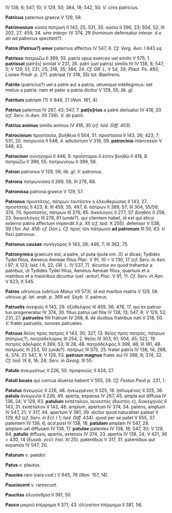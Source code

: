 IV 138, 6; 547, 10; V 129, 50; 384, 18; 542, 50. *V.* cinis patricius.

**Patricus** paternus graece V 129, 59.

**Patrimonium** οὐσία πατρική II 143, 25; 531, 35. οὐσία II 390, 23;
504, 52; III 202, 27; 459, 34. *sine interpr.* IV 374, 29 (hominum
defensatur *interpr. d e. an ad* patronus *spectant*?).

**Patris (Patrius?) amor** paternus affectus IV 547, 6. *Cf. Verg.
Aen.* I 643 *sq.*

**Patrisso** πατρώζω II 399, 55. patris opus exerceo uel similo V
575, 1. **patrissat** patri\[s\] similat V 231, 26. patri (*uel* patris)
similis fit IV 138, 8; 547, 5; V 129, 51; 231, 25; 318, 35; 384, 24.
*Cf. GR. L.* V 54, 29; *Plaut. Ps.* 492; *Loewe Prodr. p.* 271. patrisat
(V 318, 35) tut. *Baehrens.*

**Patrite** (patricius?) uel a patre aut a patria, utrumque
intellegimus: set melius a patria: nam et pater a patria dicitur V 129,
55; *lib. gl.*

**Patritum** patriam (?) V 646, 21 (*Non.* 161, 4).

**Patrius** paternus IV 267, 43; 547, 7. **pat\[o\]rius** a patre
deriuatur IV 418, 20 (*cf. Serv. in Aen.* XII 736). *V.* dii patrii.

**Patrius animus** similis animus IV 418, 35 (*cf. Isid. Diff.* 453).

**Patrocinium** προστασία, βοήθεια II 504, 51. προστασία II 143, 26;
423, 7; 531, 20. πατρωνία II 548, 4. adiutorium V 318, 59.
**patrocinia** intercessio V 548, 43.

**Patrocinor** συνηγορῶ II 446, 9. προΐσταμαι ὅ ἐστιν βοηθῶ II 418, 8.
πατρώζω II 399, 55. πατρωνεύω II 399, 56.

**Patron** patronus V 129, 56; *lib. gl. V.* patronus.

**Patrona** πατρώνισσα II 399, 58; III 276, 66.

**Patronissa** patrona graece V 129, 57.

**Patronus** προστάτης, πάτρων τουτέστιν ὁ ἐλευθερώσας II 143, 27.
προστάτης II 423, 8; III 459, 35; 487, 6. πάτρων II 399, 57; III 304,
55/56; 374, 70. προστάτης, πάτρων III 276, 65. δικολόγος II 277, 37.
βοηθός II 258, 23. δικαιολόγος III 276, 61 (*unde*?). qui clientem
habet, id est qui alicui externo patris affectum impendit II *p.* XII
(*cf. Isid.* X 205). defensor V 538, 39 (*Ter. Ad.* 456: *cf. Don.*). *Cf.*
πρὸς τὸν πάτρωνα **ad patronum** III 50, 63. *V.* fisci patronus.

**Patronus causae** συνήγορος II 143, 28; 446, 7; III 362, 75.

**Patronymica** graecum est, a patre, ut puta (puta *om. G*) si dicas;
Tydides Tydei filius, Aeneius Aeneae filius *Plac.* V 91, 10 = V 130,
17 (*cf. Serv. in Aen.* I 97; X 123; *Isid.* I 6, 22; *GR. L.* IV 537,
7). dicuntur eo quod trahantur a patribus, ut Tydides Tydei filius,
Aeneius Aeneae filius, quamuis et a matribus et a maioribus dicuntur
(*uel* -antur) *Plac.* V 91, 11. *Cf. Serv. in Aen.* V 823; X 545.

**Patros** uitruncus (uitricus *Maius* VII 573). id est maritus matris
V 129, 58. uitricus *gl. lat. arab. p.* 369 *ed. Seyb. V.* patreus.

**Patruelis** ἀνεψιός II 143, 29. ἐξάδελφος III 459, 36; 476, 17. qui ex
patruo tuo progeneratur IV 374, 30. filius patrui uel filia IV 138, 13;
547, 8; V 129, 52; 231, 27. **patrueles** filii fratrum IV 268, 8. de
duobus fratribus nati V 318, 50. *V.* frater patruelis, sorores
patrueles.

**Patruus** θεῖος πρὸς πατρός II 143, 30; 327, 13. θεῖος πρὸς πατρός,
πάτρων (πάτρως?), πατράδελορος III 254, 2. θεῖος III 303, 61; 504, 45;
522, 19. πατρὸς ἀδελφός II 399, 53; III 28, 48. πατράδελφος II 399, 46;
III 181, 48. πατρωός III 253, 50 (*unde*?). πάτρως III 375, 25. frater
patris IV 138, 14; 268, 4; 374, 31; 547, 9; V 129, 53. **patruus**
**magnus** frater aui IV 268, 9; 374, 32. *Cf. Isid.* IX 6, 16; 24; *Serv.
in Georg.* III 55.

**Patule** ἀνεῳγότως II 226, 50. προφανῶς II 424, 27.

**Patuli boues** qui cornua diuersa habent V 555, 29. *Cf. Festus Pauli
p.* 221, 1.

**Patulus** ἀνεῳγώς II 226, 48. ἠνεωγμένος II 325, 18. ἡπλωμένος II 325,
36. **patula** ἀνεῳγυῖα II 226, 49. aperta, expansa IV 267, 45. ampla
aut diffusa IV 136, 24; V 129, 63. **patulum** ἐκπέταλον, συνεστός
(διεστός *c*), διακεχηνός II 143, 31. ἐκπέταλον II 143, 48. amplum,
apertum IV 374, 34. patens, amplum IV 547, 21; V 317, 44. apertum V 381,
39. dicitur quod naturaliter pateat V 129, 62 (*cf. Serv. in Ecl.* I 1;
*Isid. Diff.* 434). quod per se patet V 555, 37. patentem IV 136, 6;
*acd post* IV 138, 18. **patulam** amplam IV 547, 29. amplam uel
diffusam IV 138, 17. **patulae** patentes IV 138, 18; 547, 30; V 129,
64. **patulis** diffusis, apertis, extensis IV 374, 33. apertis IV 138,
24; V 421, 36 = 430, 14 (*Euseb. eccl. hist.* XI 25). patentibus V 317,
31. patentibus aut expansis IV 547, 20.

**Paturum** *v.* paedor.

**Patus** *v.* plautus.

**Paucies** raro (rara *cod.*) V 645, 76 (*Νon.* 157, 14).

**Pauciscent** *v.* rarescunt.

**Paucitas** ὀλιγανδρία II 381, 50.

**Pauco** μικροῦ ἐπίρρημα II 371, 43. ὀλίγιστον ἐπίρρημα II 381, 56.
